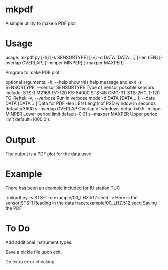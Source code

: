 mkpdf
========

A simple utility to make a PDF plot


Usage
========

usage: mkpdf.py [-h] [-s SENSORTYPE] [-v] -d DATA [DATA ...] [-len LEN]
                [-overlap OVERLAP] [-minper MINPER] [-maxper MAXPER]

Program to make PDF plot

optional arguments:
  -h, --help            show this help message and exit
  -s SENSORTYPE, --sensor SENSORTYPE
                        Type of Sensor possible sensors include: STS-1 M2166
                        151-120 KS-54000 STS-4B CMG-3T STS-2HG T-120 TC-Reftek
  -v, --verbose         Run in verbose mode
  -d DATA [DATA ...], --data DATA [DATA ...]
                        Data for PDF
  -len LEN              Length of PSD window in seconds default=3600 s
  -overlap OVERLAP      Overlap of windows default=0.5
  -minper MINPER        Lower period limit default=0.01 s
  -maxper MAXPER        Upper period limit default=1000.0 s



Output
========

The output is a PDF plot for the data used

Example
========

There has been an example included for IU station TUC

./mkpdf.py -s STS-1 -d example/00_LHZ.512.seed -v
Here is the sensor:STS-1
Reading in the data trace:example/00_LHZ.512.seed
Saving the PDF


To Do
========
Add additional instrument types.

Save a pickle file upon exit.

Do extra error checking.
